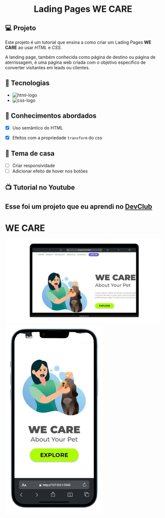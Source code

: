 <h1 align="center">
 Lading Pages WE CARE
</h1>

## 💻 Projeto

Este projeto é um tutorial que ensina a como criar um Lading Pages **WE CARE** ao usar _HTML_ e _CSS_.
<p>A landing page, também conhecida como página de destino ou página de aterrissagem, é uma página web criada com o objetivo específico de converter visitantes em leads ou clientes.</p>

## 🚀 Tecnologias

- <img src="https://img.shields.io/badge/HTML5-E34F26?style=for-the-badge&logo=html5&logoColor=white" alt="html-logo" />
- <img src="https://img.shields.io/badge/CSS3-1572B6?style=for-the-badge&logo=css3&logoColor=white" alt="css-logo" />

## 📔 Conhecimentos abordados

- [x] Uso semântico do HTML
- [x] Efeitos com a propriedade `transform` do css


## 📝 Tema de casa

- [ ] Criar responsividade
- [ ] Adicionar efeito de hover nos botões

## 📺 Tutorial no Youtube
<h2>Esse foi um projeto que eu aprendi no <a href="https://rodolfomori.com.br/devclub">DevClub</a></h2>



<h1>WE CARE</h1>



<img src="https://github.com/DennisDev2911/WE-CARE/blob/main/assets/we%20care%20pc.png?raw=true" />
<img src="https://github.com/DennisDev2911/WE-CARE/blob/main/assets/we_care-removebg-preview.png?raw=true" />

